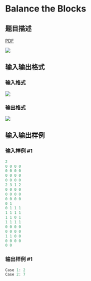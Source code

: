 # Balance the Blocks

## 题目描述

[problemUrl]: https://uva.onlinejudge.org/index.php?option=com_onlinejudge&Itemid=8&category=441&page=show_problem&problem=3944

[PDF](https://uva.onlinejudge.org/external/125/p12500.pdf)

![](https://cdn.luogu.com.cn/upload/vjudge_pic/UVA12500/7c42ff45f6f07cf25e846c84052c50d24705bc8c.png)

## 输入输出格式

### 输入格式

![](https://cdn.luogu.com.cn/upload/vjudge_pic/UVA12500/c934aca3b10e542fada5a905b324b6313bcf5f35.png)

### 输出格式

![](https://cdn.luogu.com.cn/upload/vjudge_pic/UVA12500/9390cc0dda39ab12bd4faf586948c9a2631a1939.png)

## 输入输出样例

### 输入样例 #1

```cpp
2
0 0 0 0
0 0 0 0
0 0 0 0
0 0 0 0
2 3 1 2
0 0 0 0
0 0 0 0
0 0 0 0
0 1
0 1 1 1
1 1 1 1
1 1 0 1
1 1 1 1
0 0 0 0
0 0 0 0
1 1 0 0
0 0 0 0
0 0
```


### 输出样例 #1

```cpp
Case 1: 2
Case 2: 7
```


